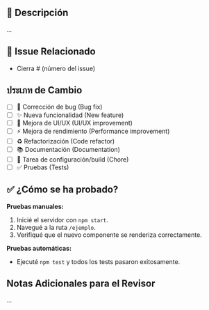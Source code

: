 ## 📝 Descripción

...

## 📌 Issue Relacionado

- Cierra # (número del issue)

## ประเภท de Cambio

- [ ] 🐛 Corrección de bug (Bug fix)
- [ ] ✨ Nueva funcionalidad (New feature)
- [ ] 🎨 Mejora de UI/UX (UI/UX improvement)
- [ ] ⚡️ Mejora de rendimiento (Performance improvement)
- [ ] ♻️ Refactorización (Code refactor)
- [ ] 📚 Documentación (Documentation)
- [ ] 🔧 Tarea de configuración/build (Chore)
- [ ] ✅ Pruebas (Tests)

## ✅ ¿Cómo se ha probado?

**Pruebas manuales:**
1. Inicié el servidor con `npm start`.
2. Navegué a la ruta `/ejemplo`.
3. Verifiqué que el nuevo componente se renderiza correctamente.

**Pruebas automáticas:**
- Ejecuté `npm test` y todos los tests pasaron exitosamente.

## Notas Adicionales para el Revisor

...
